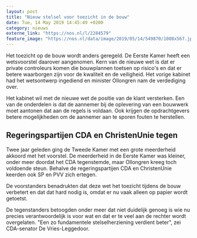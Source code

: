 ```yaml
---
layout: post
title: "Nieuw stelsel voor toezicht in de bouw"
date: Tue, 14 May 2019 14:45:49 +0200
category: nieuws
externe_link: "https://nos.nl/l/2284579"
feature_image: "https://nos.nl/data/image/2019/05/14/549870/1008x567.jpg"
---
```


<p>Het toezicht op de bouw wordt anders geregeld. De Eerste Kamer heeft een wetsvoorstel daarover aangenomen. Kern van de nieuwe wet is dat er private controleurs komen die bouwplannen toetsen op risico's en dat er betere waarborgen zijn voor de kwaliteit en de veiligheid. Het vorige kabinet had het wetsontwerp ingediend en minister Ollongren nam de verdediging over.</p>
<p>Het kabinet wil met de nieuwe wet de positie van de klant versterken. Een van de onderdelen is dat de aannemer bij de oplevering van een bouwwerk moet aantonen dat aan de regels is voldaan. Ook krijgen de opdrachtgevers betere mogelijkheden om de aannemer aan te sporen fouten te herstellen.</p>
<h2>Regeringspartijen CDA en ChristenUnie tegen</h2>
<p>Twee jaar geleden ging de Tweede Kamer met een grote meerderheid akkoord met het voorstel. De meerderheid in de Eerste Kamer was kleiner, onder meer doordat het CDA tegenstemde, maar Ollongren kreeg toch voldoende steun. Behalve de regeringspartijen CDA en ChristenUnie keerden ook SP en PVV zich ertegen.</p>
<p>De voorstanders benadrukten dat deze wet het toezicht tijdens de bouw verbetert en dat dat hard nodig is, omdat er nu vaak alleen op papier wordt getoetst.</p>
<p>De tegenstanders betoogden onder meer dat niet duidelijk genoeg is wie nu precies verantwoordelijk is voor wat en dat er te veel aan de rechter wordt overgelaten. "Een zo fundamentele stelselherziening verdient beter", zei CDA-senator De Vries-Leggedoor.</p>
